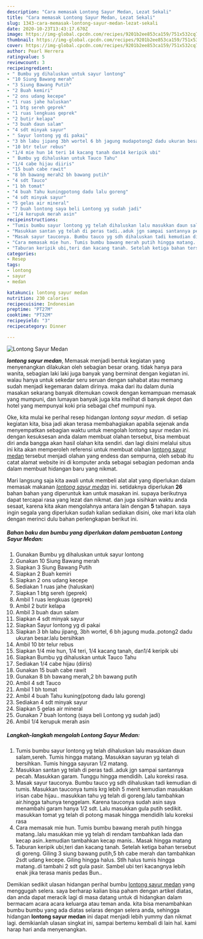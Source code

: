 ```yaml
---
description: "Cara memasak Lontong Sayur Medan, Lezat Sekali"
title: "Cara memasak Lontong Sayur Medan, Lezat Sekali"
slug: 1343-cara-memasak-lontong-sayur-medan-lezat-sekali
date: 2020-10-23T13:43:17.670Z
image: https://img-global.cpcdn.com/recipes/9201b2ee853ca159/751x532cq70/lontong-sayur-medan-foto-resep-utama.jpg
thumbnail: https://img-global.cpcdn.com/recipes/9201b2ee853ca159/751x532cq70/lontong-sayur-medan-foto-resep-utama.jpg
cover: https://img-global.cpcdn.com/recipes/9201b2ee853ca159/751x532cq70/lontong-sayur-medan-foto-resep-utama.jpg
author: Pearl Herrera
ratingvalue: 5
reviewcount: 3
recipeingredient:
- " Bumbu yg dihaluskan untuk sayur lontong"
- "10 Siung Bawang merah"
- "3 Siung Bawang Putih"
- "2 Buah kemiri"
- "2 ons udang kecepe"
- "1 ruas jahe haluskan"
- "1 btg sereh geprek"
- "1 ruas lengkuas geprek"
- "2 butir kelapa"
- "3 buah daun salam"
- "4 sdt minyak sayur"
- " Sayur lontong yg di pakai"
- "3 bh labu jipang 3bh wortel 6 bh jagung mudapotong2 dadu ukuran besarlalu bersihkan"
- "10 btr telur rebus"
- "1/4 mie hun 14 teri 14 kacang tanah dan14 keripik ubi"
- " Bumbu yg dihaluskan untuk Tauco Tahu"
- "1/4 cabe hijau diiris"
- "15 buah cabe rawit"
- "8 bh bawang merah2 bh bawang putih"
- "4 sdt Tauco"
- "1 bh tomat"
- "4 buah Tahu kuningpotong dadu lalu goreng"
- "4 sdt minyak sayur"
- "5 gelas air mineral"
- "7 buah lontong saya beli Lontong yg sudah jadi"
- "1/4 kerupuk merah asin"
recipeinstructions:
- "Tumis bumbu sayur lontong yg telah dihaluskan lalu masukkan daun salam,sereh. Tumis hingga matang. Masukkan sayuran yg telah di bersihkan. Tumis hingga sayuran 1/2 matang."
- "Masukkan santan yg telah di peras tadi..aduk jgn sampai santannya pecah. Masukkan garam. Tunggu hingga mendidih. Lalu koreksi rasa."
- "Masak sayur tauconya. Bumbu tauco yg sdh dihaluskan tadi kemudian di tumis. Masukkan tauconya tumis krg lebih 5 menit kemudian masukkan irisan cabe hijau.. masukkan tahu yg telah di goreng.lalu tambahkan air.hingga tahunya tenggelam. Karena tauconya sudah asin saya menambahi garam hanya 1/2 sdt. Lalu masukkan gula putih sedikit. masukkan tomat yg telah di potong masak hingga mendidih lalu koreksi rasa"
- "Cara memasak mie hun. Tumis bumbu bawang merah putih hingga matang..lalu masukkan mie yg telah di rendam tambahkan lada dan kecap asin..kemudian tambahkan kecap manis.. Masak hingga matang"
- "Taburan keripik ubi,teri dan kacang tanah. Setelah ketiga bahan tersebut di goreng. Giling 3 siung bawang putih,5 bh cabe merah dan tambahkan 2sdt udang kecepe. Giling hingga halus. Stlh halus tumis hingga matang..di tambahi 2 sdt gula pasir. Sambel ubi teri kacangnya lebih enak jika terasa manis pedas Bun.."
categories:
- Resep
tags:
- lontong
- sayur
- medan

katakunci: lontong sayur medan 
nutrition: 230 calories
recipecuisine: Indonesian
preptime: "PT27M"
cooktime: "PT32M"
recipeyield: "3"
recipecategory: Dinner

---
```



![Lontong Sayur Medan](https://img-global.cpcdn.com/recipes/9201b2ee853ca159/751x532cq70/lontong-sayur-medan-foto-resep-utama.jpg)

<b><i>lontong sayur medan</i></b>, Memasak menjadi bentuk kegiatan yang menyenangkan dilakukan oleh sebagian besar orang. tidak hanya para wanita, sebagian laki laki juga banyak yang berminat dengan kegiatan ini. walau hanya untuk sekedar seru seruan dengan sahabat atau memang sudah menjadi kegemaran dalam dirinya. maka dari itu dalam dunia masakan sekarang banyak ditemukan cowok dengan kemampuan memasak yang mumpuni, dan lumayan banyak juga kita melihat di banyak depot dan hotel yang mempunyai koki pria sebagai chef mumpuni nya.

Oke, kita mulai ke perihal resep hidangan <i>lontong sayur medan</i>. di setiap kegiatan kita, bisa jadi akan terasa membahagiakan apabila sejenak anda menyempatkan sebagian waktu untuk mengolah lontong sayur medan ini. dengan kesuksesan anda dalam membuat olahan tersebut, bisa membuat diri anda bangga akan hasil olahan kita sendiri. dan lagi disini melalui situs ini kita akan memperoleh referensi untuk membuat olahan <u>lontong sayur medan</u> tersebut menjadi olahan yang endess dan sempurna, oleh sebab itu catat alamat website ini di komputer anda sebagai sebagian pedoman anda dalam membuat hidangan baru yang nikmat.




Mari langsung saja kita awali untuk membeli alat alat yang diperlukan dalam memasak makanan <u><i>lontong sayur medan</i></u> ini. setidaknya diperlukan <b>26</b> bahan bahan yang diperuntuk kan untuk masakan ini. supaya berikutnya dapat tercapai rasa yang lezat dan nikmat. dan juga sisihkan waktu anda sesaat, karena kita akan mengolahnya antara lain dengan <b>5</b> tahapan. saya ingin segala yang diperlukan sudah kalian sediakan disini, oke mari kita olah dengan merinci dulu bahan perlengkapan berikut ini.

<!--inarticleads1-->

##### Bahan baku dan bumbu yang diperlukan dalam pembuatan Lontong Sayur Medan:

1. Gunakan  Bumbu yg dihaluskan untuk sayur lontong
1. Gunakan 10 Siung Bawang merah
1. Siapkan 3 Siung Bawang Putih
1. Siapkan 2 Buah kemiri
1. Siapkan 2 ons udang kecepe
1. Sediakan 1 ruas jahe (haluskan)
1. Siapkan 1 btg sereh (geprek)
1. Ambil 1 ruas lengkuas (geprek)
1. Ambil 2 butir kelapa
1. Ambil 3 buah daun salam
1. Siapkan 4 sdt minyak sayur
1. Siapkan  Sayur lontong yg di pakai
1. Siapkan 3 bh labu jipang, 3bh wortel, 6 bh jagung muda..potong2 dadu ukuran besar.lalu bersihkan
1. Ambil 10 btr telur rebus
1. Siapkan 1/4 mie hun, 1/4 teri, 1/4 kacang tanah, dan1/4 keripik ubi
1. Siapkan  Bumbu yg dihaluskan untuk Tauco Tahu
1. Sediakan 1/4 cabe hijau (diiris)
1. Gunakan 15 buah cabe rawit
1. Gunakan 8 bh bawang merah,2 bh bawang putih
1. Ambil 4 sdt Tauco
1. Ambil 1 bh tomat
1. Ambil 4 buah Tahu kuning(potong dadu lalu goreng)
1. Sediakan 4 sdt minyak sayur
1. Siapkan 5 gelas air mineral
1. Gunakan 7 buah lontong (saya beli Lontong yg sudah jadi)
1. Ambil 1/4 kerupuk merah asin




<!--inarticleads2-->

##### Langkah-langkah mengolah Lontong Sayur Medan:

1. Tumis bumbu sayur lontong yg telah dihaluskan lalu masukkan daun salam,sereh. Tumis hingga matang. Masukkan sayuran yg telah di bersihkan. Tumis hingga sayuran 1/2 matang.
1. Masukkan santan yg telah di peras tadi..aduk jgn sampai santannya pecah. Masukkan garam. Tunggu hingga mendidih. Lalu koreksi rasa.
1. Masak sayur tauconya. Bumbu tauco yg sdh dihaluskan tadi kemudian di tumis. Masukkan tauconya tumis krg lebih 5 menit kemudian masukkan irisan cabe hijau.. masukkan tahu yg telah di goreng.lalu tambahkan air.hingga tahunya tenggelam. Karena tauconya sudah asin saya menambahi garam hanya 1/2 sdt. Lalu masukkan gula putih sedikit. masukkan tomat yg telah di potong masak hingga mendidih lalu koreksi rasa
1. Cara memasak mie hun. Tumis bumbu bawang merah putih hingga matang..lalu masukkan mie yg telah di rendam tambahkan lada dan kecap asin..kemudian tambahkan kecap manis.. Masak hingga matang
1. Taburan keripik ubi,teri dan kacang tanah. Setelah ketiga bahan tersebut di goreng. Giling 3 siung bawang putih,5 bh cabe merah dan tambahkan 2sdt udang kecepe. Giling hingga halus. Stlh halus tumis hingga matang..di tambahi 2 sdt gula pasir. Sambel ubi teri kacangnya lebih enak jika terasa manis pedas Bun..




Demikian sedikit ulasan hidangan perihal bumbu <u>lontong sayur medan</u> yang menggugah selera. saya berharap kalian bisa paham dengan artikel diatas, dan anda dapat meracik lagi di masa datang untuk di hidangkan dalam bermacam acara acara keluarga atau teman anda. kita bisa menambahkan bumbu bumbu yang ada diatas selaras dengan selera anda, sehingga hidangan <b>lontong sayur medan</b> ini dapat menjadi lebih yummy dan nikmat lagi. demikianlah ulasan singkat ini, sampai bertemu kembali di lain hal. kami harap hari anda menyenangkan.
